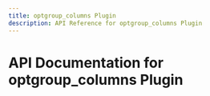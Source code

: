 ```yaml
---
title: optgroup_columns Plugin
description: API Reference for optgroup_columns Plugin
---
```

# API Documentation for optgroup_columns Plugin

        